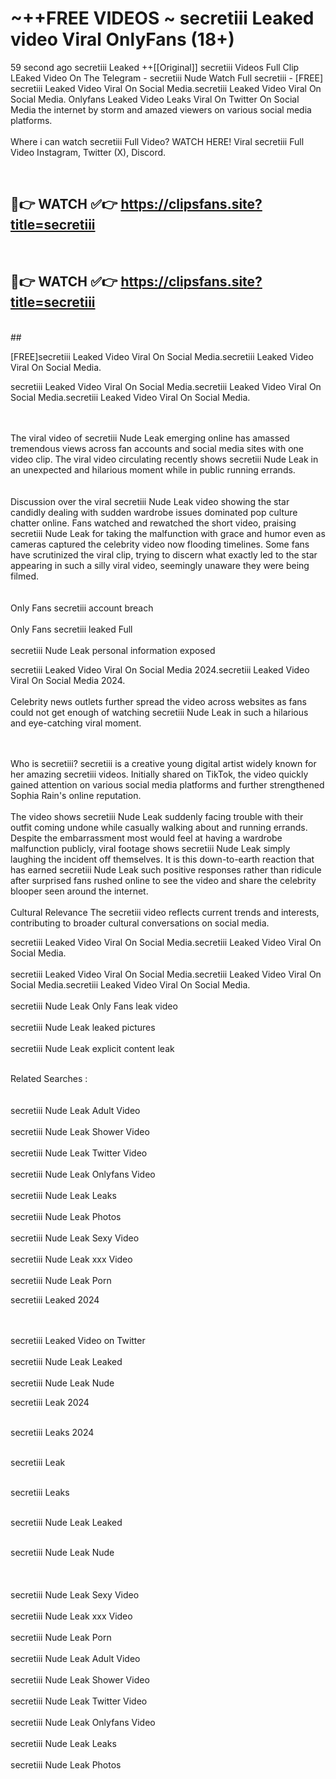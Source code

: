 # ~++FREE VIDEOS ~ secretiii Leaked video Viral OnlyFans (18+)<br>


59 second ago secretiii Leaked ++[[Original]] secretiii Videos Full Clip LEaked Video On The Telegram  - secretiii Nude  Watch Full secretiii - [FREE] secretiii Leaked Video Viral On Social Media.secretiii Leaked Video Viral On Social Media.   Onlyfans Leaked Video Leaks Viral On Twitter On Social Media the internet by storm and amazed viewers on various social media platforms. <br><br>
Where i can watch secretiii Full Video? WATCH HERE! Viral secretiii Full Video Instagram, Twitter (X), Discord. <br>


 <br>

##  🔴👉 WATCH ✅👉  <a href="https://clipsfans.site?title=secretiii&ref=git">https://clipsfans.site?title=secretiii</a> <br>
  <br>

##  🔴👉 WATCH ✅👉  <a href="https://clipsfans.site?title=secretiii&ref=git">https://clipsfans.site?title=secretiii</a> <br>
  <br>
  ##



[FREE]secretiii Leaked Video Viral On Social Media.secretiii Leaked Video Viral On Social Media. <br>

secretiii Leaked Video Viral On Social Media.secretiii Leaked Video Viral On Social Media.secretiii Leaked Video Viral On Social Media. <br>


  <br>

  <br>
The viral video of secretiii Nude Leak emerging online has amassed tremendous views across fan accounts and social media sites with one video clip. The viral video circulating recently shows secretiii Nude Leak in an unexpected and hilarious moment while in public running errands.<br>
<br>


<br>
Discussion over the viral secretiii Nude Leak video showing the star candidly dealing with sudden wardrobe issues dominated pop culture chatter online. Fans watched and rewatched the short video, praising secretiii Nude Leak for taking the malfunction with grace and humor even as cameras captured the celebrity video now flooding timelines. Some fans have scrutinized the viral clip, trying to discern what exactly led to the star appearing in such a silly viral video, seemingly unaware they were being filmed.<br>
<br>
<br> 
Only Fans secretiii account breach<br>
<br>
Only Fans secretiii leaked Full <br>
<br>
secretiii Nude Leak personal information exposed<br>

secretiii Leaked Video Viral On Social Media 2024.secretiii Leaked Video Viral On Social Media 2024. <br>
<br>
Celebrity news outlets further spread the video across websites as fans could not get enough of watching secretiii Nude Leak in such a hilarious and eye-catching viral moment.<br>
<br>

<br>
Who is secretiii? secretiii is a creative young digital artist widely known for her amazing secretiii videos. Initially shared on TikTok, the video quickly gained attention on various social media platforms and further strengthened Sophia Rain's online reputation.<br>
<br>
The video shows secretiii Nude Leak suddenly facing trouble with their outfit coming undone while casually walking about and running errands. Despite the embarrassment most would feel at having a wardrobe malfunction publicly, viral footage shows secretiii Nude Leak simply laughing the incident off themselves. It is this down-to-earth reaction that has earned secretiii Nude Leak such positive responses rather than ridicule after surprised fans rushed online to see the video and share the celebrity blooper seen around the internet.<br>
<br>
Cultural Relevance The secretiii video reflects current trends and interests, contributing to broader cultural conversations on social media.<br>

secretiii Leaked Video Viral On Social Media.secretiii Leaked Video Viral On Social Media.<br>
<br>
secretiii Leaked Video Viral On Social Media.secretiii Leaked Video Viral On Social Media.secretiii Leaked Video Viral On Social Media.<br>
<br>
secretiii Nude Leak Only Fans leak video<br>
<br>
secretiii Nude Leak leaked pictures<br>
<br>
secretiii Nude Leak explicit content leak<br>


<br>
Related Searches :<br>
<br>

<br>
secretiii Nude Leak Adult Video<br>
<br>
secretiii Nude Leak Shower Video<br>
<br>
secretiii Nude Leak Twitter Video<br>
<br>
secretiii Nude Leak Onlyfans Video<br>
<br>
secretiii Nude Leak Leaks<br>
<br>
secretiii Nude Leak Photos<br>

<br>
secretiii Nude Leak Sexy Video<br>
<br>
secretiii Nude Leak xxx Video<br>
<br>
secretiii Nude Leak Porn<br>

secretiii  Leaked 2024 <br> <br>
<br>

secretiii Leaked Video on Twitter <br>
<br>
secretiii Nude Leak Leaked<br>
<br>
secretiii Nude Leak Nude<br>


secretiii  Leak 2024 <br> <br>



secretiii  Leaks 2024 <br> <br>



 
secretiii  Leak<br> <br>



secretiii  Leaks<br> <br>


secretiii Nude Leak Leaked<br> <br>

secretiii Nude Leak Nude<br> <br>
<br> <br>
secretiii Nude Leak Sexy Video
<br> <br>
secretiii Nude Leak xxx Video
<br> <br>
secretiii Nude Leak Porn
<br> <br>
secretiii Nude Leak Adult Video
<br> <br>
secretiii Nude Leak Shower Video
<br> <br>
secretiii Nude Leak Twitter Video
<br> <br>
secretiii Nude Leak Onlyfans Video
<br> <br>
secretiii Nude Leak Leaks
<br> <br>
secretiii Nude Leak Photos






</p>




 



</p>










